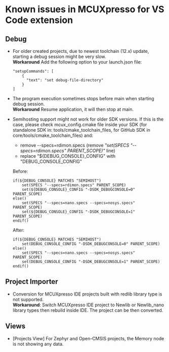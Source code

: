 # Known issues in MCUXpresso for VS Code extension

## Debug

* For older created projects, due to newest toolchain (12.x) update, starting a debug session might be very slow.\
   **Workaround** Add the following option to your launch.json file:
    ```
    "setupCommands": [
        {
          "text": "set debug-file-directory"
        }
    ]
    ```

* The program execution sometimes stops before main when starting debug session.\
    **Workaround** Resume application, it will then stop at main.

* Semihosting support might not work for older SDK versions. If this is the case, please check mcux_config.cmake file inside your SDK (for standalone SDK in: tools/cmake_toolchain_files, for GitHub SDK in core/tools/cmake_toolchain_files) and:
    - remove --specs=rdimon.specs (remove _"set(SPECS "--specs=rdimon.specs" PARENT_SCOPE)"_ line)
    - replace "${DEBUG_CONSOLE}_CONFIG" with "DEBUG_CONSOLE_CONFIG"
    
    Before:
    ```
    if(${DEBUG_CONSOLE} MATCHES "SEMIHOST")
        set(SPECS "--specs=rdimon.specs" PARENT_SCOPE)
        set(${DEBUG_CONSOLE}_CONFIG "-DSDK_DEBUGCONSOLE=0" PARENT_SCOPE)
    else()
        set(SPECS "--specs=nano.specs --specs=nosys.specs" PARENT_SCOPE)
        set(${DEBUG_CONSOLE}_CONFIG "-DSDK_DEBUGCONSOLE=1" PARENT_SCOPE)
    endif()
    ```
    After:
    ```
    if(${DEBUG_CONSOLE} MATCHES "SEMIHOST")
        set(DEBUG_CONSOLE_CONFIG "-DSDK_DEBUGCONSOLE=0" PARENT_SCOPE)
    else()
        set(SPECS "--specs=nano.specs --specs=nosys.specs" PARENT_SCOPE)
        set(DEBUG_CONSOLE_CONFIG "-DSDK_DEBUGCONSOLE=1" PARENT_SCOPE)
    endif()
    ```

## Project Importer

* Conversion for MCUXpresso IDE projects built with redlib library type is not supported.\
    **Workaround**: Switch MCUXpresso IDE project to Newlib or Newlib_nano library types then rebuild inside IDE. The project can be then converted.

## Views

* [Projects View] For Zephyr and Open-CMSIS projects, the Memory node is not showing any data.
